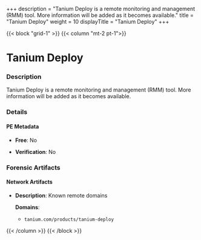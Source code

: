 +++
description = "Tanium Deploy is a remote monitoring and management (RMM) tool. More information will be added as it becomes available."
title = "Tanium Deploy"
weight = 10
displayTitle = "Tanium Deploy"
+++


{{< block "grid-1" >}}
{{< column "mt-2 pt-1">}}

# Tanium Deploy


### Description

Tanium Deploy is a remote monitoring and management (RMM) tool. More information will be added as it becomes available.




### Details


#### PE Metadata


- **Free**: No

- **Verification**: No





### Forensic Artifacts




#### Network Artifacts

- **Description**: Known remote domains

  **Domains**:
    - `tanium.com/products/tanium-deploy`








{{< /column >}}
{{< /block >}}
